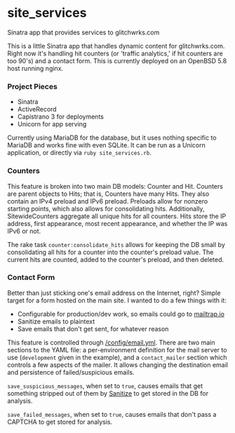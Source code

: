 # site_services
Sinatra app that provides services to glitchwrks.com

This is a little Sinatra app that handles dynamic content for glitchwrks.com. Right now it's handling hit counters (or 'traffic analytics,' if hit counters are too 90's) and a contact form. This is currently deployed on an OpenBSD 5.8 host running nginx.

### Project Pieces

- Sinatra
- ActiveRecord
- Capistrano 3 for deployments
- Unicorn for app serving

Currently using MariaDB for the database, but it uses nothing specific to MariaDB and works fine with even SQLite. It can be run as a Unicorn application, or directly via `ruby site_services.rb`.

### Counters

This feature is broken into two main DB models: Counter and Hit. Counters are parent objects to Hits; that is, Counters have many Hits. They also contain an IPv4 preload and IPv6 preload. Preloads allow for nonzero starting points, which also allows for consolidating hits. Additionally, SitewideCounters aggregate all unique hits for all counters. Hits store the IP address, first appearance, most recent appearance, and whether the IP was IPv6 or not.

The rake task `counter:consolidate_hits` allows for keeping the DB small by consolidating all hits for a counter into the counter's preload value. The current hits are counted, added to the counter's preload, and then deleted. 

### Contact Form

Better than just sticking one's email address on the Internet, right? Simple target for a form hosted on the main site. I wanted to do a few things with it:

- Configurable for production/dev work, so emails could go to [mailtrap.io](https://mailtrap.io)
- Sanitize emails to plaintext
- Save emails that don't get sent, for whatever reason

This feature is controlled through [/config/email.yml](https://github.com/chapmajs/site_services/blob/master/config/email.yml.example). There are two main sections to the YAML file: a per-environment definition for the mail server to use (`development` given in the example), and a `contact_mailer` section which controls a few aspects of the mailer. It allows changing the destination email and persistence of failed/suspicious emails.

`save_suspicious_messages`, when set to `true`, causes emails that get something stripped out of them by [Sanitize](https://github.com/rgrove/sanitize) to get stored in the DB for analysis.

`save_failed_messages`, when set to `true`, causes emails that don't pass a CAPTCHA to get stored for analysis.